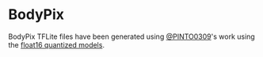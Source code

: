 # BodyPix

BodyPix TFLite files have been generated using [@PINTO0309](https://github.com/PINTO0309)'s work using the [float16 quantized models](https://github.com/PINTO0309/PINTO_model_zoo/tree/main/035_BodyPix/04_float16_quantization).
